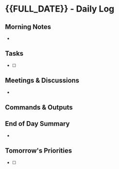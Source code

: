 # {{FULL_DATE}} - Daily Log

## Morning Notes

-

## Tasks

- [ ]

## Meetings & Discussions

-

## Commands & Outputs
<!-- Use 'bb pipe' to capture command outputs here -->

## End of Day Summary

-

## Tomorrow's Priorities

- [ ]
